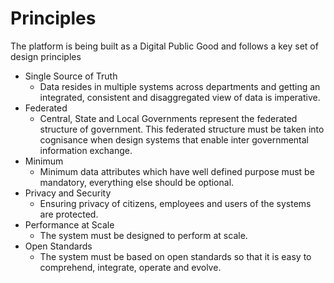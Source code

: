 # Principles

The platform is being built as a Digital Public Good and follows a key set of design principles

* Single Source of Truth
  * Data resides in multiple systems across departments and getting an integrated, consistent and disaggregated view of data is imperative.
* Federated
  * Central, State and Local Governments represent the federated structure of government. This federated structure must be taken into cognisance when design systems that enable inter governmental information exchange. 
* Minimum
  * Minimum data attributes which have well defined purpose must be mandatory, everything else should be optional.
* Privacy and Security
  * Ensuring privacy of citizens, employees and users of the systems are protected.
* Performance at Scale
  * The system must be designed to perform at scale.
* Open Standards
  * The system must be based on open standards so that it is easy to comprehend, integrate, operate and evolve. 

## 



